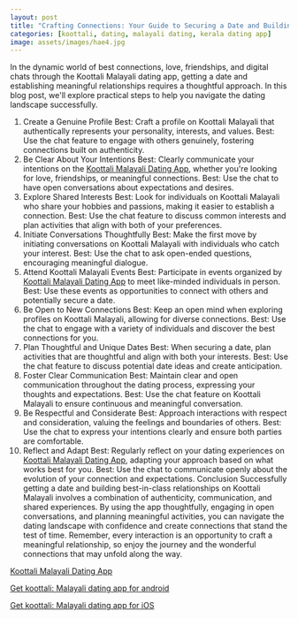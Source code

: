 ```yaml
---
layout: post
title: "Crafting Connections: Your Guide to Securing a Date and Building Best-In-Class Relationships with Koottali Malayali"
categories: [koottali, dating, malayali dating, kerala dating app]
image: assets/images/hae4.jpg
---
```



In the dynamic world of best connections, love, friendships, and digital chats through the Koottali Malayali dating app, getting a date and establishing meaningful relationships requires a thoughtful approach. In this blog post, we'll explore practical steps to help you navigate the dating landscape successfully.

1. Create a Genuine Profile
Best: Craft a profile on Koottali Malayali that authentically represents your personality, interests, and values.
Best: Use the chat feature to engage with others genuinely, fostering connections built on authenticity.
2. Be Clear About Your Intentions
Best: Clearly communicate your intentions on the [Koottali Malayali Dating App](https://koottali.com/download), whether you're looking for love, friendships, or meaningful connections.
Best: Use the chat to have open conversations about expectations and desires.
3. Explore Shared Interests
Best: Look for individuals on Koottali Malayali who share your hobbies and passions, making it easier to establish a connection.
Best: Use the chat feature to discuss common interests and plan activities that align with both of your preferences.
4. Initiate Conversations Thoughtfully
Best: Make the first move by initiating conversations on Koottali Malayali with individuals who catch your interest.
Best: Use the chat to ask open-ended questions, encouraging meaningful dialogue.
5. Attend Koottali Malayali Events
Best: Participate in events organized by [Koottali Malayali Dating App](https://koottali.com/download) to meet like-minded individuals in person.
Best: Use these events as opportunities to connect with others and potentially secure a date.
6. Be Open to New Connections
Best: Keep an open mind when exploring profiles on Koottali Malayali, allowing for diverse connections.
Best: Use the chat to engage with a variety of individuals and discover the best connections for you.
7. Plan Thoughtful and Unique Dates
Best: When securing a date, plan activities that are thoughtful and align with both your interests.
Best: Use the chat feature to discuss potential date ideas and create anticipation.
8. Foster Clear Communication
Best: Maintain clear and open communication throughout the dating process, expressing your thoughts and expectations.
Best: Use the chat feature on Koottali Malayali to ensure continuous and meaningful conversation.
9. Be Respectful and Considerate
Best: Approach interactions with respect and consideration, valuing the feelings and boundaries of others.
Best: Use the chat to express your intentions clearly and ensure both parties are comfortable.
10. Reflect and Adapt
Best: Regularly reflect on your dating experiences on [Koottali Malayali Dating App](https://koottali.com/download), adapting your approach based on what works best for you.
Best: Use the chat to communicate openly about the evolution of your connection and expectations.
Conclusion
Successfully getting a date and building best-in-class relationships on Koottali Malayali involves a combination of authenticity, communication, and shared experiences. By using the app thoughtfully, engaging in open conversations, and planning meaningful activities, you can navigate the dating landscape with confidence and create connections that stand the test of time. Remember, every interaction is an opportunity to craft a meaningful relationship, so enjoy the journey and the wonderful connections that may unfold along the way.


[Koottali Malayali Dating App](https://koottali.com/download)

[Get koottali: Malayali dating app for android](https://play.google.com/store/apps/details?id=com.koottali.app&hl=en_IN&gl=US)

[Get koottali: Malayali dating app for iOS](https://apps.apple.com/us/app/koottali-connect-with-mallus/id6448742453)
